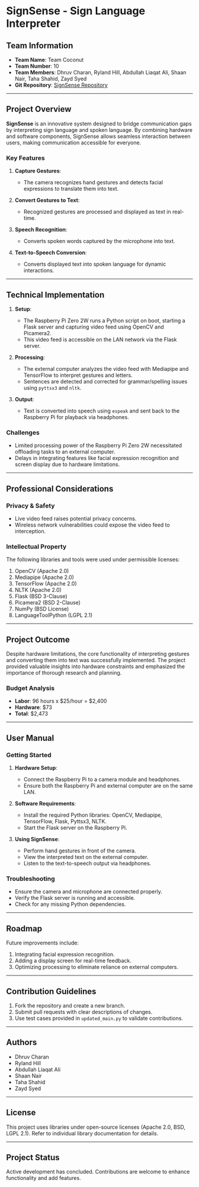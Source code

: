 # SignSense - Sign Language Interpreter

## Team Information
- **Team Name**: Team Coconut  
- **Team Number**: 10  
- **Team Members**: Dhruv Charan, Ryland Hill, Abdullah Liaqat Ali, Shaan Nair, Taha Shahid, Zayd Syed  
- **Git Repository**: [SignSense Repository](https://git.uwaterloo.ca/r5hill/se101_project)

---

## Project Overview

**SignSense** is an innovative system designed to bridge communication gaps by interpreting sign language and spoken language. By combining hardware and software components, SignSense allows seamless interaction between users, making communication accessible for everyone.

### Key Features

1. **Capture Gestures**:
   - The camera recognizes hand gestures and detects facial expressions to translate them into text.

2. **Convert Gestures to Text**:
   - Recognized gestures are processed and displayed as text in real-time.

3. **Speech Recognition**:
   - Converts spoken words captured by the microphone into text.

4. **Text-to-Speech Conversion**:
   - Converts displayed text into spoken language for dynamic interactions.

---

## Technical Implementation

1. **Setup**:
   - The Raspberry Pi Zero 2W runs a Python script on boot, starting a Flask server and capturing video feed using OpenCV and Picamera2.
   - This video feed is accessible on the LAN network via the Flask server.

2. **Processing**:
   - The external computer analyzes the video feed with Mediapipe and TensorFlow to interpret gestures and letters.
   - Sentences are detected and corrected for grammar/spelling issues using `pyttsx3` and `nltk`.

3. **Output**:
   - Text is converted into speech using `espeak` and sent back to the Raspberry Pi for playback via headphones.

### Challenges

- Limited processing power of the Raspberry Pi Zero 2W necessitated offloading tasks to an external computer.
- Delays in integrating features like facial expression recognition and screen display due to hardware limitations.

---

## Professional Considerations

### Privacy & Safety
- Live video feed raises potential privacy concerns.
- Wireless network vulnerabilities could expose the video feed to interception.

### Intellectual Property
The following libraries and tools were used under permissible licenses:
1. OpenCV (Apache 2.0)
2. Mediapipe (Apache 2.0)
3. TensorFlow (Apache 2.0)
4. NLTK (Apache 2.0)
5. Flask (BSD 3-Clause)
6. Picamera2 (BSD 2-Clause)
7. NumPy (BSD License)
8. LanguageToolPython (LGPL 2.1)

---

## Project Outcome
Despite hardware limitations, the core functionality of interpreting gestures and converting them into text was successfully implemented. The project provided valuable insights into hardware constraints and emphasized the importance of thorough research and planning.

### Budget Analysis
- **Labor**: 96 hours x $25/hour = $2,400  
- **Hardware**: $73  
- **Total**: $2,473  

---

## User Manual

### Getting Started

1. **Hardware Setup**:
   - Connect the Raspberry Pi to a camera module and headphones.
   - Ensure both the Raspberry Pi and external computer are on the same LAN.

2. **Software Requirements**:
   - Install the required Python libraries: OpenCV, Mediapipe, TensorFlow, Flask, Pyttsx3, NLTK.
   - Start the Flask server on the Raspberry Pi.

3. **Using SignSense**:
   - Perform hand gestures in front of the camera.
   - View the interpreted text on the external computer.
   - Listen to the text-to-speech output via headphones.

### Troubleshooting
- Ensure the camera and microphone are connected properly.
- Verify the Flask server is running and accessible.
- Check for any missing Python dependencies.

---

## Roadmap

Future improvements include:
1. Integrating facial expression recognition.
2. Adding a display screen for real-time feedback.
3. Optimizing processing to eliminate reliance on external computers.

---

## Contribution Guidelines

1. Fork the repository and create a new branch.
2. Submit pull requests with clear descriptions of changes.
3. Use test cases provided in `updated_main.py` to validate contributions.

---

## Authors
- Dhruv Charan
- Ryland Hill
- Abdullah Liaqat Ali
- Shaan Nair
- Taha Shahid
- Zayd Syed

---

## License
This project uses libraries under open-source licenses (Apache 2.0, BSD, LGPL 2.1). Refer to individual library documentation for details.

---

## Project Status
Active development has concluded. Contributions are welcome to enhance functionality and add features.
